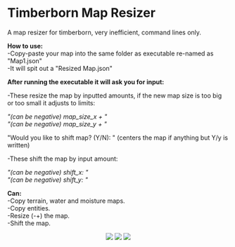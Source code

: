 # Timberborn Map Resizer
A map resizer for timberborn, very inefficient, command lines only.   

**How to use:**  
-Copy-paste your map into the same folder as executable re-named as "Map1.json"  
-It will spit out a "Resized Map.json"  

**After running the executable it will ask you for input:**  

-These resize the map by inputted amounts, if the new map size is too big or too small it adjusts to limits:  

_"(can be negative) map_size_x + "  
"(can be negative) map_size_y + "_  

"Would you like to shift map? (Y/N): " (centers the map if anything but Y/y is written)  

-These shift the map by input amount:  

_"(can be negative) shift_x: "  
"(can be negative) shift_y: "_  

**Can:**  
-Copy terrain, water and moisture maps.  
-Copy entities.  
-Resize (-+) the map.  
-Shift the map.  

<p align="center">
  <img src="https://i.redd.it/nghr0wzeq9p71.png">
  <img src="https://i.redd.it/pte3n77s7gp71.png">
  <img src="https://i.redd.it/r2zoqx6tppp71.png">
</p>
